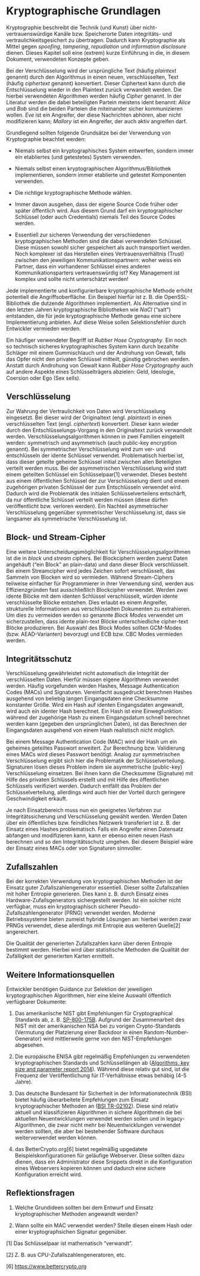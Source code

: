 # Kryptographische Grundlagen

Kryptographie beschreibt die Technik (und Kunst) über
nicht-vertrauenswürdige Kanäle bzw. Speicherorte Daten integritäts- und
vertraulichkeitsgesichert zu übertragen. Dadurch kann Kryptographie als
Mittel gegen *spoofing*, *tampering*, *repudiation* und *information
disclosure* dienen. Dieses Kapitel soll eine (extrem) kurze Einführung
in die, in diesem Dokument, verwendeten Konzepte geben.

Bei der Verschlüsselung wird der ursprüngliche Text (häufig *plaintext*
genannt) durch den Algorithmus in einen neuen, verschlüsselten, Text
(häufig *ciphertext* genannt) konvertiert. Dieser Ciphertext kann durch
die Entschlüsselung wieder in den Plaintext zurück verwandelt werden.
Die hierbei verwendeten Algorithmen werden häufig *Cipher* genannt. In
der Literatur werden die dabei beteiligten Partein meistens ident
benannt: *Alice* und *Bob* sind die beiden Parteien die miteinander
sicher kommunizieren wollen. *Eve* ist ein Angreifer, der diese
Nachrichten abhören, aber nicht modifizieren kann; *Mallory* ist ein
Angreifer, der auch aktiv angreifen darf.

Grundlegend sollten folgende Grundsätze bei der Verwendung von
Kryptographie beachtet werden:

-   Niemals selbst ein kryptographisches System entwerfen, sondern immer
    ein etabliertes (und getestetes) System verwenden.

-   Niemals selbst einen kryptographischen Algorithmus/Bibliothek
    implementieren, sondern immer etablierte und getestet Komponenten
    verwenden.

-   Die richtige kryptographische Methode wählen.

-   Immer davon ausgehen, dass der eigene Source Code früher oder später
    öffentlich wird. Aus diesem Grund darf ein kryptographischer
    Schlüssel (oder auch Credentials) niemals Teil des Source Codes
    werden.

-   Essentiell zur sicheren Verwendung der verschiedenen
    kryptographischen Methoden sind die dabei verwendeten Schüssel.
    Diese müssen sowohl sicher gespeichert als auch transportiert
    werden. Noch komplexer ist das Herstellen eines Vertrauensverhältnis
    (Trust) zwischen den jeweiligen Kommunikationspartnern: woher weiss
    ein Partner, dass ein vorhandener Schlüssel eines anderen
    Kommunikationsparters vertrauenswürdig ist? Key Management ist
    komplex und sollte nicht unterschätzt werden!

Jede implementierte und konfigurierbare kryptographische Methode erhöht
potentiell die Angriffsoberfläche. Ein Beispiel hierfür ist z. B. die
OpenSSL-Bibliothek die dutzende Algorithmen implementiert. Als
Alternative sind in den letzten Jahren kryptographische Bibliotheken wie
*NaCl* (“salt”) entstanden, die für jede kryptographische Methode genau
eine sichere Implementierung anbieten. Auf diese Weise sollen
Selektionsfehler durch Entwickler vermieden werden.

Ein häufiger verwendeter Begriff ist *Rubber Hose Cryptography*. Ein
noch so technisch sicheres kryptographisches System kann durch bezahlte
Schläger mit einem Gummischlauch und der Androhung von Gewalt, falls das
Opfer nicht den privaten Schlüssel mitteilt, günstig gebrochen werden.
Anstatt durch Androhung von Gewalt kann *Rubber Hose Cryptography* auch
auf andere Aspekte eines Schlüsselträgers abzielen: Geld, Ideologie,
Coersion oder Ego (Sex sells).

## Verschlüsselung

Zur Wahrung der Vertraulichkeit von Daten wird Verschlüsselung
eingesetzt. Bei dieser wird der Originaltext (engl. *plaintext*) in
einen verschlüsselten Text (engl. *ciphertext*) konvertiert. Dieser kann
wieder durch den Entschlüsselungs-Vorgang in den Originaltext zurück
verwandelt werden. Verschlüsselungsalgorithmen können in zwei Familien
eingeteilt werden: symmetrisch und asymmetrisch (auch public-key
encryption genannt). Bei symmetrischer Verschlüsselung wird zum ver- und
entschlüsseln der idente Schlüssel verwendet. Problematisch hierbei ist,
dass dieser geteilte geheime Schlüssel initial zwischen allen
Beteiligten verteilt werden muss. Bei der asymmetrischen Verschlüsselung
wird statt einem geteilten Schlüssel ein Schlüsselpaar[1] verwendet.
Dieses besteht aus einem öffentlichen Schlüssel der zur Verschlüsselung
dient und einem zugehörigen privaten Schlüssel der zum Entschlüsseln
verwendet wird. Dadurch wird die Problematik des initialen
Schlüsselverteilens entschärft, da nur öffentliche Schlüssel verteilt
werden müssen (diese dürfen veröffentlicht bzw. verloren werden). Ein
Nachteil asymmetrischer Verschlüsselung gegenüber symmetrischer
Verschlüsselung ist, dass sie langsamer als symmetrische Verschlüsselung
ist.

## Block- und Stream-Cipher

Eine weitere Unterscheidungsmöglichkeit für Verschlüsselungsalgorithmen
ist die in *block* und *stream* ciphers. Bei Blockciphern werden zuerst
Daten angehäuft (“ein Block” an plain-data) und dann dieser Block
verschlüsselt. Bei einem Streamcipher wird jedes Zeichen sofort
verschlüsselt, das Sammeln von Blocken wird so vermieden. Während
Stream-Ciphers teilweise einfacher für Programmierer in ihrer Verwendung
sind, werden aus Effizienzgründen fast ausschließlich Blockcipher
verwendet. Werden zwei idente Blöcke mit dem identen Schlüssel
verschlüsselt, würden idente verschlüsselte Blöcke entstehen. Dies
erlaubt es einem Angreifer, strukturelle Informationen aus
verschlüsselten Dokumenten zu extrahieren. Um dies zu vermeiden werden
so genannte *Block Modes* verwendet um sicherzustellen, dass idente
plain-text Blöcke unterschiedliche cipher-text Blöcke produzieren. Bei
Auswahl des Block Modes sollten GCM-Modes (bzw. AEAD-Varianten)
bevorzugt und ECB bzw. CBC Modes vermieden werden.

## Integritätsschutz

Verschlüsselung gewährleistet nicht automatisch die Integrität der
verschlüsselten Daten. Hierfür müssen eigene Algorithmen verwendet
werden. Häufig vorgefunden werden Hashes, Message Authentication Codes
(MACs) und Signaturen. Vereinfacht ausgedruckt berechnen Hashes
ausgehend von beliebig langen Eingangsdaten eine Checksumme konstanter
Größe. Wird ein Hash auf identen Eingangsdaten angewandt, wird auch ein
identer Hash berechnet. Ein Hash ist eine Einwegfunktion: während der
zugehörige Hash zu einem Eingangsdatum schnell berechnet werden kann
(gegeben den ursprünglichen Daten), ist das Berechnen der Eingangsdaten
ausgehend von einem Hash realistisch nicht möglich.

Bei einem Message Authentication Code (MAC) wird der Hash um ein
geheimes geteiltes Passwort erweitert. Zur Berechnung bzw. Validierung
eines MACs wird dieses Passwort benötigt. Analog zur symmetrischen
Verschlüsselung ergibt sich hier die Problematik der
Schlüsselverteilung. Signaturen lösen dieses Problem indem sie
asymmetrische (public-key) Verschlüsselung einsetzen. Bei ihnen kann die
Checksumme (Signature) mit Hilfe des privaten Schlüssels erstellt und
mit Hilfe des öffentlichen Schlüssels verifiziert werden. Dadurch
entfällt das Problem der Schlüsselverteilung, allerdings wird auch hier
der Vorteil durch geringere Geschwindigkeit erkauft.

Je nach Einsatzbereich muss nun ein geeignetes Verfahren zur
Integritätssicherung und Verschlüsselung gewählt werden. Werden Daten
über ein öffentliches bzw. feindliches Netzwerk transferiert ist z. B.
der Einsatz eines Hashes problematisch. Falls ein Angreifer einen
Datensatz abfangen und modifizieren kann, kann er ebenso einen neuen
Hash berechnen und so den Integritätsschutz umgehen. Bei diesem Beispiel
wäre der Einsatz eines MACs oder von Signaturen sinnvoller.

## Zufallszahlen

Bei der korrekten Verwendung von kryptographischen Methoden ist der
Einsatz guter Zufallszahlengenerator essentiell. Dieser sollte
Zufallszahlen mit hoher Entropie generieren. Dies kann z. B. durch
Einsatz eines Hardware-Zufallsgenerators sichergestellt werden. Ist ein
solcher nicht verfügbar, muss ein kryptographisch sicherer
Pseudo-Zufallszahlengenerator (PRNG) verwendet werden. Moderne
Betriebssysteme bieten zumeist hybride Lösungen an: hierbei werden zwar
PRNGs verwendet, diese allerdings mit Entropie aus weiteren Quelle[2]
angereichert.

Die Qualität der generierten Zufallszahlen kann über deren Entropie
bestimmt werden. Hierbei wird über statistische Methoden die Qualität
der Zufälligkeit der generierten Karten ermittelt.

## Weitere Informationsquellen

Entwickler benötigen Guidance zur Selektion der jeweiligen
kryptographischen Algorithmen, hier eine kleine Auswahl öffentlich
verfügbarer Dokumente:

1.  Das amerikanische NIST gibt Empfehlungen für Cryptographical
    Standards ab, z. B. [SP-800-175B](https://csrc.nist.gov/publications/detail/sp/800-175b/final). Aufgrund der Zusammenarbeit des
    NIST mit der amerikanischen NSA bei zu vorigen Crypto-Standards
    (Vermutung der Platzierung einer Backdoor in einen
    Random-Number-Generator) wird mittlerweile gerne von den
    NIST-Empfehlungen abgesehen.

2.  Die europäische ENISA gibt regelmäßig Empfehlungen zu verwendeten
    kryptographischen Standards und Schlüssellängen ab ([Algorithms, key
    size and parameter report 2014](https://www.enisa.europa.eu/publications/algorithms-key-size-and-parameters-report-2014)). Während diese relativ gut sind,
    ist die Frequenz der Veröffentlichung für IT-Verhältnisse etwas
    behäbig (4-5 Jahre).

3.  Das deutsche Bundesamt für Sicherheit in der Informationstechnik
    (BSI) bietet häufig überarbeitete Empfehlungen zum Einsatz
    kryptographischer Methoden an ([BSI TR-02102](https://www.bsi.bund.de/DE/Publikationen/TechnischeRichtlinien/tr02102/index_htm.html)). Diese sind relativ
    aktuell und klassifizieren Algorithmen in sichere Algorithmen die
    bei aktuellen Neuentwicklungen verwendet werden sollen und in
    legacy-Algorithmen, die zwar nicht mehr bei Neuentwicklungen
    verwendet werden sollten, die aber bei bestehender Software durchaus
    weiterverwendet werden können.

4.  das BetterCrypto.org[6] bietet regelmäßig upgedatete
    Beispielskonfigurationen für geläufige Webserver. Diese sollten dazu
    dienen, dass ein Administrator diese Snippets direkt in die
    Konfiguration eines Webservers kopieren können und dadurch eine
    sichere Konfiguration erreicht wird.

## Reflektionsfragen

1.  Welche Grundideen sollten bei dem Entwurf und Einsatz
    kryptographischer Methoden angewandt werden?

2.  Wann sollte ein MAC verwendet werden? Stelle diesen einem Hash oder
    einer kryptographsichen Signatur gegenüber.

[1] Das Schlüsselpaar ist mathematisch “verwandt”.

[2] Z. B. aus CPU-Zufallszahlengeneratoren, etc.

[6] <https://www.bettercrypto.org>
